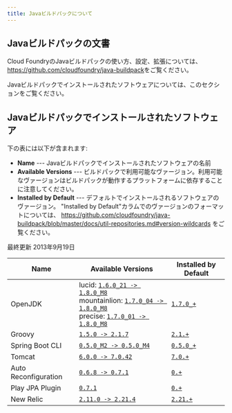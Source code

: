 ```yaml
---
title: Javaビルドパックについて
---
```

## <a id='design-doc'></a>Javaビルドパックの文書 ##

Cloud FoundryのJavaビルドパックの使い方、設定、拡張については、<https://github.com/cloudfoundry/java-buildpack>をご覧ください。

Javaビルドパックでインストールされたソフトウェアについては、このセクションをご覧ください。

## <a id='software-versions'></a>Javaビルドパックでインストールされたソフトウェア ##

下の表には以下が含まれます:

* **Name** --- Javaビルドパックでインストールされたソフトウェアの名前
* **Available Versions** --- ビルドパックで利用可能なヴァージョン。利用可能なヴァージョンはビルドパックが動作するプラットフォームに依存することに注意してください。
* **Installed by Default** --- デフォルトでインストールされるソフトウェアのヴァージョン。 "Installed by Default"カラムでのヴァージョンのフォーマットについては、 https://github.com/cloudfoundry/java-buildpack/blob/master/docs/util-repositories.md#version-wildcards をご覧ください。

 最終更新 2013年9月19日

| Name | Available Versions | Installed by Default
| ---- | ------------------ | --------------------
| OpenJDK | lucid: [`1.6.0_21 -> 1.8.0_M8`](http://download.pivotal.io.s3.amazonaws.com/openjdk/lucid/x86_64/index.yml)<br>mountainlion: [`1.7.0_04 -> 1.8.0_M8`](http://download.pivotal.io.s3.amazonaws.com/openjdk/mountainlion/x86_64/index.yml)<br>precise: [`1.7.0_01 -> 1.8.0_M8`](http://download.pivotal.io.s3.amazonaws.com/openjdk/precise/x86_64/index.yml) | [`1.7.0_+`](https://github.com/cloudfoundry/java-buildpack/blob/master/config/openjdk.yml)
| Groovy | [`1.5.0 -> 2.1.7`](http://download.pivotal.io.s3.amazonaws.com/groovy/index.yml) | [`2.1.+`](https://github.com/cloudfoundry/java-buildpack/blob/master/config/groovy.yml)
| Spring Boot CLI | [`0.5.0_M2 -> 0.5.0_M4`](http://download.pivotal.io.s3.amazonaws.com/spring-boot-cli/index.yml) | [`0.5.0_+`](https://github.com/cloudfoundry/java-buildpack/blob/master/config/springbootcli.yml)
| Tomcat | [`6.0.0 -> 7.0.42`](http://download.pivotal.io.s3.amazonaws.com/tomcat/index.yml) | [`7.0.+`](https://github.com/cloudfoundry/java-buildpack/blob/master/config/tomcat.yml)
| Auto Reconfiguration | [`0.6.8 -> 0.7.1`](http://download.pivotal.io.s3.amazonaws.com/auto-reconfiguration/index.yml) | [`0.+`](https://github.com/cloudfoundry/java-buildpack/blob/master/config/springautoreconfiguration.yml)
| Play JPA Plugin | [`0.7.1`](http://download.pivotal.io.s3.amazonaws.com/play-jpa-plugin/index.yml) | [`0.+`](https://github.com/cloudfoundry/java-buildpack/blob/master/config/playautoreconfiguration.yml)
| New Relic | [`2.11.0 -> 2.21.4`](http://download.pivotal.io.s3.amazonaws.com/new-relic/index.yml) | [`2.21.+`](https://github.com/cloudfoundry/java-buildpack/blob/master/config/newrelic.yml)
